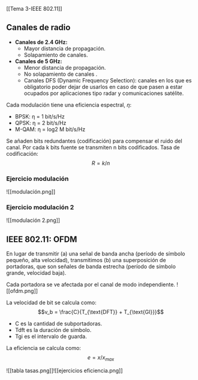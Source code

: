 [[Tema 3-IEEE 802.11]]

## Canales de radio
+ **Canales de 2.4 GHz:** 
	+ Mayor distancia de propagación.
	+ Solapamiento de canales.
+ **Canales de 5 GHz:**
	+ Menor distancia de propagación.
	+ No solapamiento de canales .
	+ Canales DFS (Dynamic Frequency Selection): canales en los que es obligatorio poder dejar de usarlos en caso de que pasen a estar ocupados por aplicaciones tipo radar y comunicaciones satélite.

Cada modulación tiene una eficiencia espectral, $\eta$:
+ BPSK: ƞ = 1 bit/s/Hz 
+ QPSK: ƞ = 2 bit/s/Hz 
+ M-QAM: ƞ = log2 M bit/s/Hz

Se añaden bits redundantes (codificación) para compensar el ruido del canal. Por cada k bits fuente se transmiten n bits codificados. Tasa de codificación:
$$R=k/n$$

### Ejercicio modulación
![[modulación.png]]

### Ejercicio modulación 2
![[modulación 2.png]]

## IEEE 802.11: OFDM
En lugar de transmitir (a) una señal de banda ancha (período de símbolo pequeño, alta velocidad), transmitimos (b) una superposición de portadoras, que son señales de banda estrecha (período de símbolo grande, velocidad baja).

Cada portadora se ve afectada por el canal de modo independiente.
![[ofdm.png]]

La velocidad de bit se calcula como:
$$v_b = \frac{C}{T_{\text{DFT}} + T_{\text{GI}}}$$
+ C es la cantidad de subportadoras.
+ Tdft es la duración de símbolo.
+ Tgi es el intervalo de guarda.


La eficiencia se calcula como:
$$e=x/x_{max}$$

![[tabla tasas.png]]![[ejercicios eficiencia.png]]